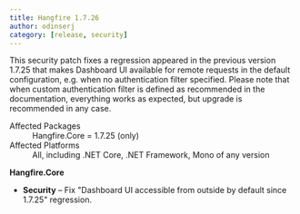 ```yaml
---
title: Hangfire 1.7.26
author: odinserj
category: [release, security]
---
```


This security patch fixes a regression appeared in the previous version 1.7.25 that makes Dashboard UI available for remote requests in the default configuration, e.g. when no authentication filter specified. Please note that when custom authentication filter is defined as recommended in the documentation, everything works as expected, but upgrade is recommended in any case.

<dl>
<dt>Affected Packages</dt><dd>Hangfire.Core = 1.7.25 (only)</dd>
<dt>Affected Platforms</dt><dd>All, including .NET Core, .NET Framework, Mono of any version</dd>
</dl>

**Hangfire.Core**

* **Security** – Fix "Dashboard UI accessible from outside by default since 1.7.25" regression.
